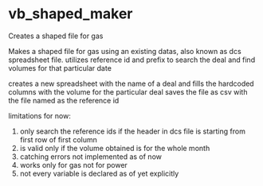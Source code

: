 # vb_shaped_maker
Creates a shaped file for gas

Makes a shaped file for gas using an existing datas, also known as dcs spreadsheet file.
utilizes reference id and prefix to search the deal and find volumes for that particular date

creates a new spreadsheet with the name of a deal and fills the hardcoded columns  with the volume for the particular deal
saves the file as csv with the file named as the reference id

limitations for now:
  1. only search the reference ids if the header in dcs file is starting from first row of first column
  2. is valid only if the volume obtained is for the whole month
  3. catching errors not implemented as of now
  4. works only for gas not for power
  5. not every variable is declared as of yet explicitly
